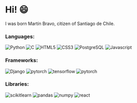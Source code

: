 # Hi! 😄

I was born Martín Bravo, citizen of Santiago de Chile.

### Languages:

![Python](https://img.shields.io/badge/Python-14354C?style=for-the-badge&logo=python&logoColor=white)
![C](https://img.shields.io/badge/C-006EAD?style=for-the-badge&logo=C&logoColor=white)
![HTML5](https://img.shields.io/badge/HTML5-E34F26?style=for-the-badge&logo=html5&logoColor=white)
![CSS3](https://img.shields.io/badge/CSS3-1572B6?style=for-the-badge&logo=css3&logoColor=white)
![PostgreSQL](https://img.shields.io/badge/PostgreSQL-316192?style=for-the-badge&logo=postgresql&logoColor=white)
![Javascript](https://img.shields.io/badge/javascript-e5e500?style=for-the-badge&logo=javascript&logoColor=black)

### Frameworks:
![Django](https://img.shields.io/badge/Django-092E20?style=for-the-badge&logo=django&logoColor=white)
![pytorch](https://img.shields.io/badge/pytorch-Ffffff?style=for-the-badge&logo=pytorch&logoColor=orange)
![tensorflow](https://img.shields.io/badge/tensorflow-Ffffff?style=for-the-badge&logo=tensorflow&logoColor=orange)
![pytorch](https://img.shields.io/badge/lightning-792EE5?style=for-the-badge&logo=lightning&logoColor=white)

### Libraries:
![scikitlearn](https://img.shields.io/badge/scikitlearn-orange?style=for-the-badge&logo=scikitlearn&logoColor=white)
![pandas](https://img.shields.io/badge/pandas-000066?style=for-the-badge&logo=pandas&logoColor=white)
![numpy](https://img.shields.io/badge/numpy-6699ff?style=for-the-badge&logo=numpy&logoColor=white)
![react](https://img.shields.io/badge/react-006EAD?style=for-the-badge&logo=react&logoColor=white)

<!--
**MartinEBravo/MartinEBravo** is a ✨ _special_ ✨ repository because its `README.md` (this file) appears on your GitHub profile.

Here are some ideas to get you started:

- 🔭 I’m currently working on ...
- 🌱 I’m currently learning ...
- 👯 I’m looking to collaborate on ...
- 🤔 I’m looking for help with ...
- 💬 Ask me about ...
- 📫 How to reach me: ...
- 😄 Pronouns: ...
- ⚡ Fun fact: ...
-->
